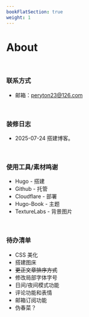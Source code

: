 ```yaml
---
bookFlatSection: true
weight: 1
---
```


# About

<br/>

### 联系方式

+ 邮箱：peryton23@126.com

<br/>

### 装修日志

+ 2025-07-24 搭建博客。

<br/>

### 使用工具/素材鸣谢

+ Hugo - 搭建
+ Github - 托管
+ Cloudflare - 部署
+ Hugo-Book - 主题
+ TextureLabs - 背景图片

<br/>

### 待办清单

+ CSS 美化
+ 搭建图床
+ ~~更正文章排序方式~~
+ 修改局部字体字号
+ 日间/夜间模式功能
+ 评论功能和表情
+ 邮箱订阅功能
+ 伪春菜？
